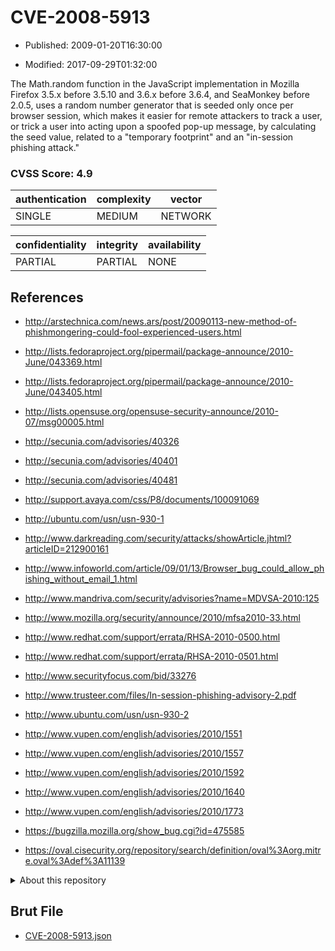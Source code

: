 # CVE-2008-5913

- Published: 2009-01-20T16:30:00

- Modified: 2017-09-29T01:32:00

The Math.random function in the JavaScript implementation in Mozilla Firefox 3.5.x before 3.5.10 and 3.6.x before 3.6.4, and SeaMonkey before 2.0.5, uses a random number generator that is seeded only once per browser session, which makes it easier for remote attackers to track a user, or trick a user into acting upon a spoofed pop-up message, by calculating the seed value, related to a "temporary footprint" and an "in-session phishing attack."

### CVSS Score: **4.9**

| authentication | complexity | vector |
| --- | --- | --- |
| SINGLE | MEDIUM | NETWORK |

| confidentiality | integrity | availability |
| --- | --- | --- |
| PARTIAL | PARTIAL | NONE |

## References

* http://arstechnica.com/news.ars/post/20090113-new-method-of-phishmongering-could-fool-experienced-users.html

* http://lists.fedoraproject.org/pipermail/package-announce/2010-June/043369.html

* http://lists.fedoraproject.org/pipermail/package-announce/2010-June/043405.html

* http://lists.opensuse.org/opensuse-security-announce/2010-07/msg00005.html

* http://secunia.com/advisories/40326

* http://secunia.com/advisories/40401

* http://secunia.com/advisories/40481

* http://support.avaya.com/css/P8/documents/100091069

* http://ubuntu.com/usn/usn-930-1

* http://www.darkreading.com/security/attacks/showArticle.jhtml?articleID=212900161

* http://www.infoworld.com/article/09/01/13/Browser_bug_could_allow_phishing_without_email_1.html

* http://www.mandriva.com/security/advisories?name=MDVSA-2010:125

* http://www.mozilla.org/security/announce/2010/mfsa2010-33.html

* http://www.redhat.com/support/errata/RHSA-2010-0500.html

* http://www.redhat.com/support/errata/RHSA-2010-0501.html

* http://www.securityfocus.com/bid/33276

* http://www.trusteer.com/files/In-session-phishing-advisory-2.pdf

* http://www.ubuntu.com/usn/usn-930-2

* http://www.vupen.com/english/advisories/2010/1551

* http://www.vupen.com/english/advisories/2010/1557

* http://www.vupen.com/english/advisories/2010/1592

* http://www.vupen.com/english/advisories/2010/1640

* http://www.vupen.com/english/advisories/2010/1773

* https://bugzilla.mozilla.org/show_bug.cgi?id=475585

* https://oval.cisecurity.org/repository/search/definition/oval%3Aorg.mitre.oval%3Adef%3A11139

<details>
<summary>About this repository</summary> 

  This repository is part of the project [Live Hack CVE](https://github.com/Live-Hack-CVE). Main website can be found [www.live-hack.org](https://www.live-hack.org) 
  
  Made by [Sn0wAlice](https://github.com/Sn0wAlice) for the people that care about security and need to have a feed of the latest CVEs. Hope you enjoy it, don't forget to star the repo and follow me on [Twitter](https://twitter.com/Sn0wAlice) and [Github](https://github.com/Sn0wAlice). And that is my [personnal website](https://www.alice-snow.me/)

  - [Home Page](https://github.com/Live-Hack-CVE)
  - [Framework](https://github.com/Live-Hack-CVE/cve-framework)
  - [CVE database](https://github.com/Live-Hack-CVE/full_database)
  - [Changelog](https://github.com/Live-Hack-CVE/Changelog)
</details>

## Brut File

* [CVE-2008-5913.json](https://raw.githubusercontent.com/Live-Hack-CVE/full_database/main/cves/2008/CVE-2008-5913.json)

